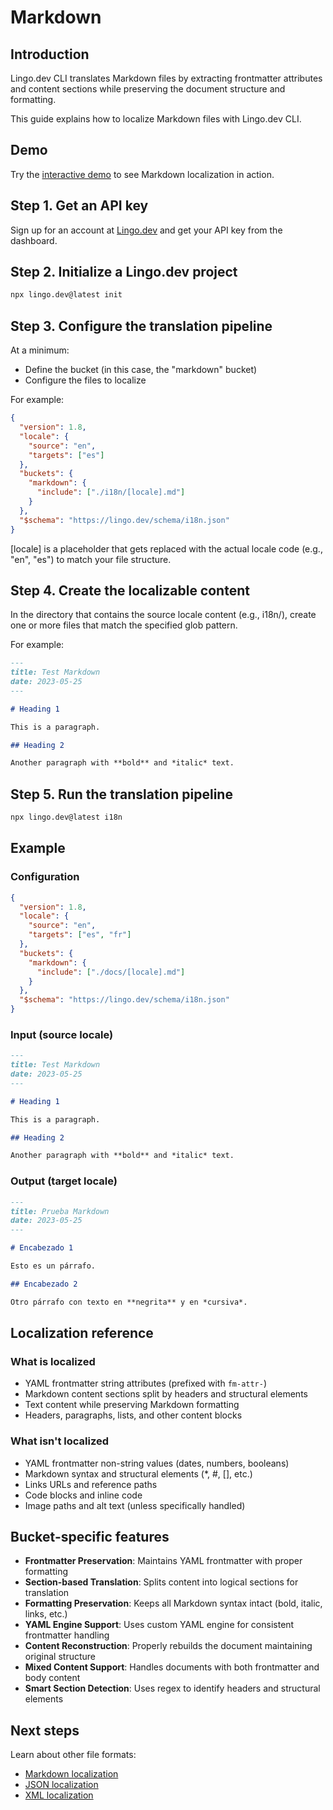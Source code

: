 # Markdown

## Introduction

Lingo.dev CLI translates Markdown files by extracting frontmatter attributes and content sections while preserving the document structure and formatting.

This guide explains how to localize Markdown files with Lingo.dev CLI.

## Demo

Try the [interactive demo](https://lingo.dev/demo) to see Markdown localization in action.

## Step 1. Get an API key

Sign up for an account at [Lingo.dev](https://lingo.dev) and get your API key from the dashboard.

## Step 2. Initialize a Lingo.dev project

```bash
npx lingo.dev@latest init
```

## Step 3. Configure the translation pipeline

At a minimum:

- Define the bucket (in this case, the "markdown" bucket)
- Configure the files to localize

For example:

```json
{
  "version": 1.8,
  "locale": {
    "source": "en",
    "targets": ["es"]
  },
  "buckets": {
    "markdown": {
      "include": ["./i18n/[locale].md"]
    }
  },
  "$schema": "https://lingo.dev/schema/i18n.json"
}
```

[locale] is a placeholder that gets replaced with the actual locale code (e.g., "en", "es") to match your file structure.

## Step 4. Create the localizable content

In the directory that contains the source locale content (e.g., i18n/), create one or more files that match the specified glob pattern.

For example:

```md
---
title: Test Markdown
date: 2023-05-25
---

# Heading 1

This is a paragraph.

## Heading 2

Another paragraph with **bold** and *italic* text.
```

## Step 5. Run the translation pipeline

```bash
npx lingo.dev@latest i18n
```

## Example

### Configuration

```json
{
  "version": 1.8,
  "locale": {
    "source": "en",
    "targets": ["es", "fr"]
  },
  "buckets": {
    "markdown": {
      "include": ["./docs/[locale].md"]
    }
  },
  "$schema": "https://lingo.dev/schema/i18n.json"
}
```

### Input (source locale)

```md
---
title: Test Markdown
date: 2023-05-25
---

# Heading 1

This is a paragraph.

## Heading 2

Another paragraph with **bold** and *italic* text.
```

### Output (target locale)

```md
---
title: Prueba Markdown
date: 2023-05-25
---

# Encabezado 1

Esto es un párrafo.

## Encabezado 2

Otro párrafo con texto en **negrita** y en *cursiva*.
```

## Localization reference

### What is localized

- YAML frontmatter string attributes (prefixed with `fm-attr-`)
- Markdown content sections split by headers and structural elements
- Text content while preserving Markdown formatting
- Headers, paragraphs, lists, and other content blocks

### What isn't localized

- YAML frontmatter non-string values (dates, numbers, booleans)
- Markdown syntax and structural elements (*, #, [], etc.)
- Links URLs and reference paths
- Code blocks and inline code
- Image paths and alt text (unless specifically handled)

## Bucket-specific features

- **Frontmatter Preservation**: Maintains YAML frontmatter with proper formatting
- **Section-based Translation**: Splits content into logical sections for translation
- **Formatting Preservation**: Keeps all Markdown syntax intact (bold, italic, links, etc.)
- **YAML Engine Support**: Uses custom YAML engine for consistent frontmatter handling
- **Content Reconstruction**: Properly rebuilds the document maintaining original structure
- **Mixed Content Support**: Handles documents with both frontmatter and body content
- **Smart Section Detection**: Uses regex to identify headers and structural elements

## Next steps

Learn about other file formats:
- [Markdown localization](https://lingo.dev/docs/markdown)
- [JSON localization](https://lingo.dev/docs/json)
- [XML localization](https://lingo.dev/docs/xml)